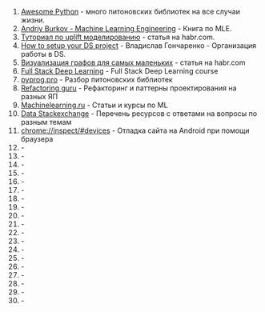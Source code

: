 1. <a href="https://awesome-python.com/" target="_blank">Awesome Python</a> - много питоновских библиотек на все случаи жизни.
2. <a href="http://www.mlebook.com/wiki/doku.php" target="_blank">Andriy Burkov - Machine Learning Engineering</a> - Книга по MLE.
3. <a href="https://habr.com/ru/company/ru_mts/blog/485980/" target="_blank">Туториал по uplift моделированию</a> - статья на habr.com.
4. <a href="https://www.youtube.com/watch?v=jLIAiDMyseQ" target="_blank">How to setup your DS project</a> - Владислав Гончаренко - Организация работы в DS.
5. <a href="https://habr.com/ru/company/ods/blog/464715/" target="_blank">Визуализация графов для самых маленьких</a> - статья на habr.com
6. <a href="https://fall2019.fullstackdeeplearning.com/" target="_blank">Full Stack Deep Learning</a> - Full Stack Deep Learning course
7. <a href="https://pyprog.pro/" target="_blank">pyprog.pro</a> - Разбор питоновских библиотек
8. <a href="https://refactoring.guru/ru" target="_blank">Refactoring guru</a> - Рефакторинг и паттерны проектирования на разных ЯП
9. <a href="http://www.machinelearning.ru" target="_blank">Machinelearning.ru</a> - Статьи и курсы по ML
10. <a href="https://data.stackexchange.com/" target="_blank">Data Stackexchange</a> - Перечень ресурсов с ответами на вопросы по разным темам
11. <a href="" target="_blank">chrome://inspect/#devices</a> - Отладка сайта на Android при помощи браузера
12. <a href="" target="_blank"></a> - 
13. <a href="" target="_blank"></a> - 
14. <a href="" target="_blank"></a> - 
15. <a href="" target="_blank"></a> - 
16. <a href="" target="_blank"></a> - 
17. <a href="" target="_blank"></a> - 
18. <a href="" target="_blank"></a> - 
19. <a href="" target="_blank"></a> - 
20. <a href="" target="_blank"></a> - 
21. <a href="" target="_blank"></a> - 
22. <a href="" target="_blank"></a> - 
23. <a href="" target="_blank"></a> - 
24. <a href="" target="_blank"></a> - 
25. <a href="" target="_blank"></a> - 
26. <a href="" target="_blank"></a> - 
27. <a href="" target="_blank"></a> - 
28. <a href="" target="_blank"></a> - 
29. <a href="" target="_blank"></a> - 
30. <a href="" target="_blank"></a> - 
